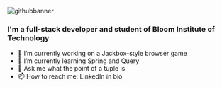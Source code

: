 ![githubbanner](https://user-images.githubusercontent.com/40153807/225121925-cb7cc651-dfbc-4edf-bd6b-1920ef96cd47.png)


<!--
**aleburbridge/aleburbridge** is a ✨ _special_ ✨ repository because its `README.md` (this file) appears on your GitHub profile.

Here are some ideas to get you started:

- 🔭 I’m currently working on ...
- 🌱 I’m currently learning ...![Uploading githubbanner.png…]()

- 👯 I’m looking to collaborate on ...
- 🤔 I’m looking for help with ...
- 💬 Ask me about ...
- 📫 How to reach me: ...
- 😄 Pronouns: ...
- ⚡ Fun fact: ...
-->


### I'm a full-stack developer and student of Bloom Institute of Technology

- 🔭 I’m currently working on a Jackbox-style browser game 
- 🌱 I’m currently learning Spring and Query
- 💬 Ask me what the point of a tuple is
- 📫 How to reach me: LinkedIn in bio
